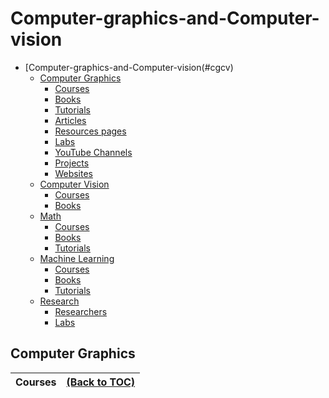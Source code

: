 # <span id="cgcv"> Computer-graphics-and-Computer-vision</span>


- [Computer-graphics-and-Computer-vision(#cgcv)
  - [Computer Graphics](#cg)
    - [Courses](#cg-courses)
    - [Books](#cg-books)
    - [Tutorials](#cg-tutorials)
    - [Articles](#cg-articles)
    - [Resources pages](#cg-resources)
    - [Labs](#cg-labs)
    - [YouTube Channels](#cg-youtube)
    - [Projects](#cg-projects)
    - [Websites](#cg-websites)
  - [Computer Vision](#cv)
    - [Courses](#cv-courses)
    - [Books](#cg-books)
  - [Math](#math)
    - [Courses](#math-courses)
    - [Books](#math-books)
    - [Tutorials](#math-tutorials) 
  - [Machine Learning](#ml)
    - [Courses](#ml-courses)
    - [Books](#ml-books)
    - [Tutorials](#ml-turorials)
  - [Research](#research)
    - [Researchers](#research-researchers)
    - [Labs](#research-labs)
## <span id="cg">Computer Graphics</span>
| Courses                                                      | [(Back to TOC)](#cgcv)                                        |
| ------------------------------------------------------------ | ------------------------------------------------------------ |
